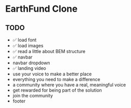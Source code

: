 # EarthFund Clone

## TODO

- ✅ load font
- ✅ load images
- ✅ read a little about BEM structure
- ✅ navbar
- navbar dropdown
- ✅ landing video
- use your voice to make a better place
- everything you need to make a difference
- a community where you have a real, meaningful voice
- get rewarded for being part of the solution
- join the community
- footer
